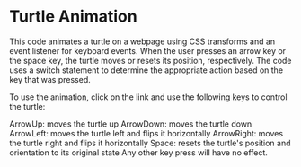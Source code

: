 # Turtle Animation

This code animates a turtle on a webpage using CSS transforms and an event listener for keyboard events. When the user presses an arrow key or the space key, the turtle moves or resets its position, respectively. The code uses a switch statement to determine the appropriate action based on the key that was pressed.

To use the animation, click on the link and use the following keys to control the turtle:

ArrowUp: moves the turtle up
ArrowDown: moves the turtle down
ArrowLeft: moves the turtle left and flips it horizontally
ArrowRight: moves the turtle right and flips it horizontally
Space: resets the turtle's position and orientation to its original state
Any other key press will have no effect.
